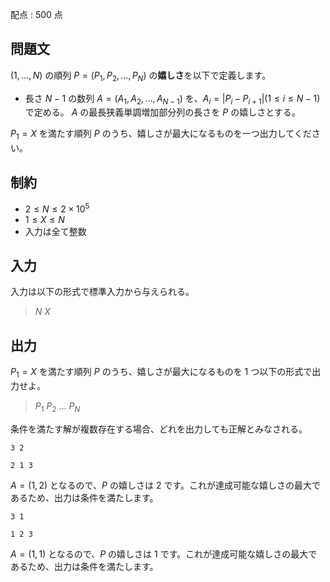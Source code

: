 配点 : $500$ 点

## 問題文

$(1,\dots,N)$ の順列 $P=(P_1,P_2,\ldots,P_N)$ の**嬉しさ**を以下で定義します。

- 長さ $N-1$ の数列 $A=(A_1,A_2,\ldots,A_{N-1})$ を、$A_i = |P_i-P_{i+1}|(1\leq i \leq N-1)$ で定める。 $A$ の最長狭義単調増加部分列の長さを $P$ の嬉しさとする。

$P_1 = X$ を満たす順列 $P$ のうち、嬉しさが最大になるものを一つ出力してください。

## 制約

- $2 \leq N \leq 2\times 10^5$
- $1 \leq X \leq N$
- 入力は全て整数

## 入力

入力は以下の形式で標準入力から与えられる。

> $N$ $X$

## 出力

$P_1 = X$ を満たす順列 $P$ のうち、嬉しさが最大になるものを $1$ つ以下の形式で出力せよ。

> $P_1$ $P_2$ $\ldots$ $P_N$

条件を満たす解が複数存在する場合、どれを出力しても正解とみなされる。

```input1
3 2
```

```output1
2 1 3
```

$A=(1,2)$ となるので、$P$ の嬉しさは $2$ です。これが達成可能な嬉しさの最大であるため、出力は条件を満たします。

```input2
3 1
```

```output2
1 2 3
```

$A=(1,1)$ となるので、$P$ の嬉しさは $1$ です。これが達成可能な嬉しさの最大であるため、出力は条件を満たします。